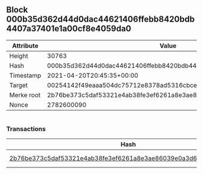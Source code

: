 ## Block 000b35d362d44d0dac44621406ffebb8420bdb4407a37401e1a00cf8e4059da0

Attribute | Value
--- | ---
Height | 30763
Hash | 000b35d362d44d0dac44621406ffebb8420bdb4407a37401e1a00cf8e4059da0
Timestamp | 2021-04-20T20:45:35+00:00
Target | 00254142f49eaaa504dc75712e8378ad5316cbcead634704b3734b6271167cc4
Merke root | 2b76be373c5daf53321e4ab38fe3ef6261a8e3ae86039e0a3d625bd7011896e8
Nonce | 2782600090

```

```

### Transactions

Hash | Amount
--- | ---
[2b76be373c5daf53321e4ab38fe3ef6261a8e3ae86039e0a3d625bd7011896e8](2b76be373c5daf53321e4ab38fe3ef6261a8e3ae86039e0a3d625bd7011896e8.md) | 10.00000000 SKEPTI 

